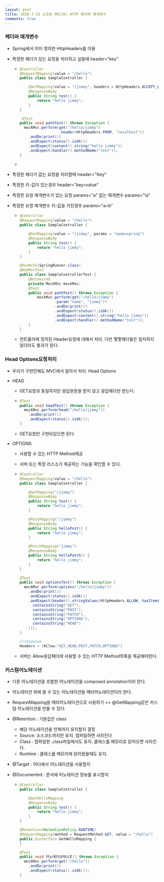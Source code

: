 ```yaml
---
layout: post
title: 2020-7-15 스프링 MVC(6) HTTP 헤더와 매개변수
comments: true
---
```


### 헤더와 매개변수

- Spring에서 이미 정의한 HttpHeaders를 이용

- 특정한 헤더가 있는 요청을 처리하고 싶을때 header="key"

  - ```java
    @Controller
    @RequestMapping(value = "/hello")
    public class SampleController {

        @GetMapping(value = "/jimmy", headers = HttpHeaders.ACCEPT_LANGUAGE)
        @ResponseBody
        public String test() {
            return "hello jimmy";
        }
    }

     @Test
    public void pathTest() throws Exception {
      mockMvc.perform(get("/hello/jimmy")
                      .header(HttpHeaders.FROM, "localhost"))
        .andDo(print())
        .andExpect(status().isOk())
        .andExpect(content().string("hello jimmy"))
        .andExpect(handler().methodName("test"));
    }
    ```

  -

- 특정한 헤더가 없는 요청을 처리할때 header="!key"

- 특정한 키-값이 있는경우 header="key=value"

- 특정한 요청 매개변수가 있는 요청 params="a" 없는 매개변수 params="!a"

- 특정한 요청 매개변수 키-값을 가진경우 params="a=b"

  - ```java
    @Controller
    @RequestMapping(value = "/hello")
    public class SampleController {

        @GetMapping(value = "/jimmy", params = "name=spring")
        @ResponseBody
        public String test() {
            return "hello jimmy";
        }
    }

    @RunWith(SpringRunner.class)
    @WebMvcTest
    public class SampleControllerTest {
        @Autowired
        private MockMvc mockMvc;
        @Test
        public void pathTest() throws Exception {
            mockMvc.perform(get("/hello/jimmy")
                    .param("name", "jimmy"))
                    .andDo(print())
                    .andExpect(status().isOk())
                    .andExpect(content().string("hello jimmy"))
                    .andExpect(handler().methodName("test"));
        }
    }

    ```

  - 컨트롤러에 정의된 Header요청에 대해서 처리. 다만 몇몇헤더들은 일치하지 않더라도 통과가 된다.



### Head Options요청처리

- 우리가 구현안해도 MVC에서 알아서 처리. Head Options

- HEAD

  - GET요청과 동일하지만 응답본문을 받지 않고 응답헤더만 받는다.

  - ```java
    @Test
    public void headTest() throws Exception {
      mockMvc.perform(head("/hello/jimmy"))
        .andDo(print())
        .andExpect(status().isOk());
    }
    ```

  - GET요청만 구현되있으면 된다.

- OPTIONS

  - 사용할 수 있는 HTTP Method제공

  - 서버 또는 특정 리스소가 제공하는 기능을 확인할 수 있다.

  - ```java
    @Controller
    @RequestMapping(value = "/hello")
    public class SampleController {

        @GetMapping("/jimmy")
        @ResponseBody
        public String test() {
            return "hello jimmy";
        }

        @PostMapping("/jimmy")
        @ResponseBody
        public String helloPost() {
            return "hello jimmy";
        }

        @PatchMapping("jimmy")
        @ResponseBody
        public String helloPatch() {
            return "hello jimmy";
        }
    }

    @Test
    public void optionsTest() throws Exception {
      mockMvc.perform(options("/hello/jimmy"))
        .andDo(print())
        .andExpect(status().isOk())
        .andExpect(header().stringValues(HttpHeaders.ALLOW, hasItems(
          containsString("GET"),
          containsString("POST"),
          containsString("PATCH"),
          containsString("OPTIONS"),
          containsString("HEAD")
        )));
    }

    //response
    Headers = [Allow:"GET,HEAD,POST,PATCH,OPTIONS"]
    ```

  - 서버는 Allow응답헤더에 사용할 수 있는 HTTP Method목록을 제공해야한다.



### 커스텀어노테이션

- 다른 어노테이션을 조합한 어노테이션을 composed annotation이라 한다.

- 어노테이션 위에 쓸 수 있는 어노테이션을 메타어노테이션이라 한다.

- RequestMapping을 메타어노테이션으로 사용하기 => @GetMapping같은 커스텀 어노테이션을 만들 수 있다.

- @Retention : 기본값은 class

  - 해당 어노테이션을 언제까지 유지할지 결정
  - Source: 소스코드까지만 유지. 컴파일하면 사라진다
  - Class : 컴파일한 .class파일에서도 유지. 클래스를 메모리로 읽어오면 사라진다.
  - Runtime : 클래스를 메모리에 읽어왔을때도 유지.

- @Target : 어디에서 어노테이션을 사용할지

- @Documented : 문서에 어노테이션 정보를 표시할지

  - ```java
    @Controller
    public class SampleController {

        @GetHelloMapping
        @ResponseBody
        public String test() {
            return "hello jimmy";
        }
    }

    @Retention(RetentionPolicy.RUNTIME)
    @RequestMapping(method = RequestMethod.GET, value = "/hello")
    public @interface GetHelloMapping {
    }

    @Test
    public void 어노테이션테스트() throws Exception {
      mockMvc.perform(get("/hello"))
        .andDo(print())
        .andExpect(status().isOk());
    }
    ```

#
